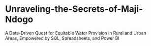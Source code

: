 # Unraveling-the-Secrets-of-Maji-Ndogo
A Data-Driven Quest for Equitable Water Provision in Rural and Urban Areas, Empowered by SQL, Spreadsheets, and Power BI
